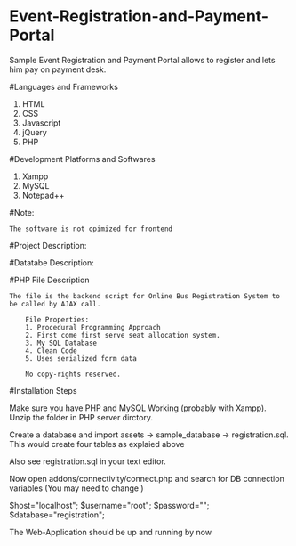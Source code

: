 # Event-Registration-and-Payment-Portal
Sample Event Registration and Payment Portal allows to register and lets him pay on payment desk.


#Languages and Frameworks

1. HTML
2. CSS 
3. Javascript
4. jQuery
5. PHP

#Development Platforms and Softwares

1. Xampp
2. MySQL
3. Notepad++

#Note: 
    
    The software is not opimized for frontend 

#Project Description:

#Datatabe Description:

#PHP File Description 

    The file is the backend script for Online Bus Registration System to be called by AJAX call.
		
		File Properties:
		1. Procedural Programming Approach
		2. First come first serve seat allocation system.
		3. My SQL Database 
		4. Clean Code
		5. Uses serialized form data
		
		No copy-rights reserved.
		
#Installation Steps

  Make sure you have PHP and MySQL Working (probably with Xampp).
  Unzip the folder in PHP server dirctory. 
  
  Create a database and import assets -> sample_database -> registration.sql. This would create four tables as explaied above
  
  Also see registration.sql in your text editor.
  
  Now open addons/connectivity/connect.php and search for DB connection variables (You may need to change )
 
  $host="localhost";	$username="root";	$password=""; 		$database="registration";
  
  The Web-Application should be up and running by now
